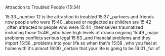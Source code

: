 Attraction to Troubled People (15:34)

15:33 _number 12 is the attraction to troubled
 15:37 _partners and friends now people who were
 15:40 _abused or neglected as children are
 15:42 _often attracted to people who were
 15:44 _themselves traumatized including those
 15:46 _who have high levels of drama ongoing
 15:49 _major problems conflicts serious legal
 15:53 _and financial problems and they import
 15:56 _problems into your life so when that's
 15:58 _who you feel at home with it's almost
 16:00 _certain that your life is going to be
 16:01 _full of